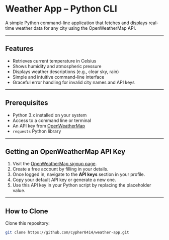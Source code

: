 # Weather App – Python CLI

A simple Python command-line application that fetches and displays real-time weather data for any city using the OpenWeatherMap API.

---

## Features

- Retrieves current temperature in Celsius
- Shows humidity and atmospheric pressure
- Displays weather descriptions (e.g., clear sky, rain)
- Simple and intuitive command-line interface
- Graceful error handling for invalid city names and API keys

---

## Prerequisites

- Python 3.x installed on your system
- Access to a command line or terminal
- An API key from [OpenWeatherMap](https://openweathermap.org/api)
- `requests` Python library

---
## Getting an OpenWeatherMap API Key

1. Visit the [OpenWeatherMap signup page](https://home.openweathermap.org/users/sign_up).
2. Create a free account by filling in your details.
3. Once logged in, navigate to the **API keys** section in your profile.
4. Copy your default API key or generate a new one.
5. Use this API key in your Python script by replacing the placeholder value.

---
## How to Clone

Clone this repository:
   ```bash
   git clone https://github.com/cypher0414/weather-app.git
  




